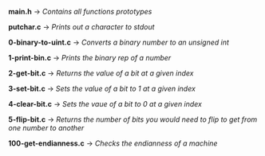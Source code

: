 **main.h** -> *Contains all functions prototypes*

**putchar.c** -> *Prints out a character to stdout*

**0-binary-to-uint.c** -> *Converts a binary number to an unsigned int*

**1-print-bin.c** -> *Prints the binary rep of a number*

**2-get-bit.c** -> *Returns the value of a bit at a given index*

**3-set-bit.c** -> *Sets the value of a bit to 1 at a given index*

**4-clear-bit.c** -> *Sets the vaue of a bit to 0 at a given index*

**5-flip-bit.c** -> *Returns the number of bits you would need to flip to get from one number to another*

**100-get-endianness.c** -> *Checks the endianness of a machine*
